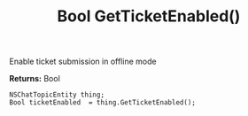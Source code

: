 ﻿---
uid: crmscript_ref_NSChatTopicEntity_GetTicketEnabled
title: Bool GetTicketEnabled()
intellisense: NSChatTopicEntity.GetTicketEnabled
keywords: NSChatTopicEntity, GetTicketEnabled
so.topic: reference
---

Enable ticket submission in offline mode

**Returns:** Bool


```crmscript
NSChatTopicEntity thing;
Bool ticketEnabled  = thing.GetTicketEnabled();
```


